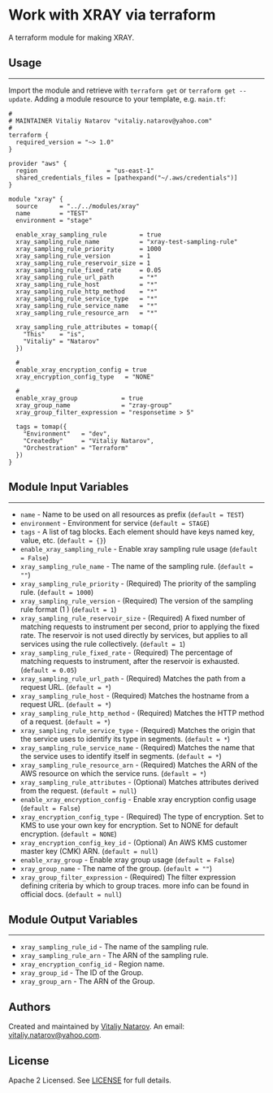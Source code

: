 # Work with XRAY via terraform

A terraform module for making XRAY.


## Usage
----------------------
Import the module and retrieve with ```terraform get``` or ```terraform get --update```. Adding a module resource to your template, e.g. `main.tf`:

```
#
# MAINTAINER Vitaliy Natarov "vitaliy.natarov@yahoo.com"
#
terraform {
  required_version = "~> 1.0"
}

provider "aws" {
  region                   = "us-east-1"
  shared_credentials_files = [pathexpand("~/.aws/credentials")]
}

module "xray" {
  source      = "../../modules/xray"
  name        = "TEST"
  environment = "stage"

  enable_xray_sampling_rule         = true
  xray_sampling_rule_name           = "xray-test-sampling-rule"
  xray_sampling_rule_priority       = 1000
  xray_sampling_rule_version        = 1
  xray_sampling_rule_reservoir_size = 1
  xray_sampling_rule_fixed_rate     = 0.05
  xray_sampling_rule_url_path       = "*"
  xray_sampling_rule_host           = "*"
  xray_sampling_rule_http_method    = "*"
  xray_sampling_rule_service_type   = "*"
  xray_sampling_rule_service_name   = "*"
  xray_sampling_rule_resource_arn   = "*"

  xray_sampling_rule_attributes = tomap({
    "This"    = "is",
    "Vitaliy" = "Natarov"
  })

  # 
  enable_xray_encryption_config = true
  xray_encryption_config_type   = "NONE"

  # 
  enable_xray_group            = true
  xray_group_name              = "zray-group"
  xray_group_filter_expression = "responsetime > 5"

  tags = tomap({
    "Environment"   = "dev",
    "Createdby"     = "Vitaliy Natarov",
    "Orchestration" = "Terraform"
  })
}

```

## Module Input Variables
----------------------
- `name` - Name to be used on all resources as prefix (`default = TEST`)
- `environment` - Environment for service (`default = STAGE`)
- `tags` - A list of tag blocks. Each element should have keys named key, value, etc. (`default = {}`)
- `enable_xray_sampling_rule` - Enable xray sampling rule usage (`default = False`)
- `xray_sampling_rule_name` - The name of the sampling rule. (`default = ""`)
- `xray_sampling_rule_priority` - (Required) The priority of the sampling rule. (`default = 1000`)
- `xray_sampling_rule_version` - (Required) The version of the sampling rule format (1 ) (`default = 1`)
- `xray_sampling_rule_reservoir_size` - (Required) A fixed number of matching requests to instrument per second, prior to applying the fixed rate. The reservoir is not used directly by services, but applies to all services using the rule collectively. (`default = 1`)
- `xray_sampling_rule_fixed_rate` - (Required) The percentage of matching requests to instrument, after the reservoir is exhausted. (`default = 0.05`)
- `xray_sampling_rule_url_path` - (Required) Matches the path from a request URL. (`default = *`)
- `xray_sampling_rule_host` - (Required) Matches the hostname from a request URL. (`default = *`)
- `xray_sampling_rule_http_method` - (Required) Matches the HTTP method of a request. (`default = *`)
- `xray_sampling_rule_service_type` - (Required) Matches the origin that the service uses to identify its type in segments. (`default = *`)
- `xray_sampling_rule_service_name` - (Required) Matches the name that the service uses to identify itself in segments. (`default = *`)
- `xray_sampling_rule_resource_arn` - (Required) Matches the ARN of the AWS resource on which the service runs. (`default = *`)
- `xray_sampling_rule_attributes` - (Optional) Matches attributes derived from the request. (`default = null`)
- `enable_xray_encryption_config` - Enable xray encryption config usage (`default = False`)
- `xray_encryption_config_type` - (Required) The type of encryption. Set to KMS to use your own key for encryption. Set to NONE for default encryption. (`default = NONE`)
- `xray_encryption_config_key_id` - (Optional) An AWS KMS customer master key (CMK) ARN. (`default = null`)
- `enable_xray_group` - Enable xray group usage (`default = False`)
- `xray_group_name` - The name of the group. (`default = ""`)
- `xray_group_filter_expression` - (Required) The filter expression defining criteria by which to group traces. more info can be found in official docs. (`default = null`)

## Module Output Variables
----------------------
- `xray_sampling_rule_id` - The name of the sampling rule.
- `xray_sampling_rule_arn` - The ARN of the sampling rule.
- `xray_encryption_config_id` - Region name.
- `xray_group_id` - The ID of the Group.
- `xray_group_arn` - The ARN of the Group.


## Authors

Created and maintained by [Vitaliy Natarov](https://github.com/SebastianUA). An email: [vitaliy.natarov@yahoo.com](vitaliy.natarov@yahoo.com).

## License

Apache 2 Licensed. See [LICENSE](https://github.com/SebastianUA/terraform/blob/master/LICENSE) for full details.
